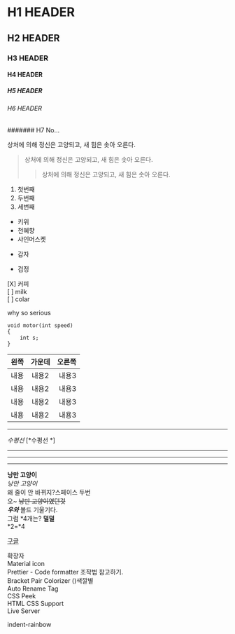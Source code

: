 # H1 HEADER  
## H2 HEADER
### H3 HEADER
#### H4 HEADER
##### H5 HEADER
###### H6 HEADER
####### H7 No...

상처에 의해 정신은 고양되고, 새 힘은 솟아 오른다. 
>상처에 의해 정신은 고양되고, 새 힘은 솟아 오른다.
>>상처에 의해 정신은 고양되고, 새 힘은 솟아 오른다.
1. 첫번째
2. 두번째
3. 세번째

* 키위
* 천혜향
* 샤인머스켓

+ 감자
- 검정

[X] 커피  
[ ] milk  
[ ] colar

why so serious

```
void motor(int speed)
{
    int s;
}
```

| 왼쪽 | 가운데 | 오른쪽 |
|:-----------|:----------:|----------:|
|내용 | 내용2 | 내용3 |
|내용 | 내용2 | 내용3 |
|내용 | 내용2 | 내용3 |
|내용 | 내용2 | 내용3 |

---
<!--주석-->
*수평선* [*수평선 *]
***
___
---

**낭만 고양이**  
*낭만 고양이*  
왜 줄이 안 바뀌지?스페이스 두번  
오~
~~낭만 고양이였던것~~  
***우와*** 볼드 기울기다.   
그럼 *4개는? ****덜덜****  
*2=*4

[구글](https://google.com 'Google link') 

확장자   
Material icon  
Prettier - Code formatter 조작법 참고하기.  
Bracket Pair Colorizer  ()색깔별  
Auto Rename Tag  
CSS Peek  
HTML CSS Support  
Live Server


indent-rainbow
